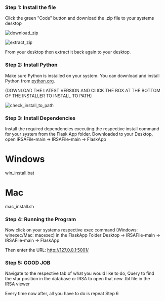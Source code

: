 ### Step 1: Install the file

Click the green "Code" button and download the .zip file to your systems desktop

![download_zip](https://i.imgur.com/hXqWWJP.png)

![extract_zip](https://i.imgur.com/HihRwsu.png)

From your desktop then extract it back again to your desktop.

### Step 2: Install Python

Make sure Python is installed on your system. You can download and install Python from [python.org](https://www.python.org/downloads/). 

 (DOWNLOAD THE LATEST VERSION AND CLICK THE BOX AT THE BOTTOM OF THE INSTALLER TO INSTALL TO PATH)

![check_install_to_path](https://i.imgur.com/Cw5ziwU.png)

### Step 3: Install Dependencies

Install the required dependencies executing the respective install command for your system from the Flask App folder. 
Downloaded to your Desktop, open IRSAFile-main -> IRSAFile-main -> FlaskApp

   # Windows
   win_install.bat
   
   # Mac
   mac_install.sh

### Step 4: Running the Program

Now click on your systems respective exec command (Windows: winexec/Mac: macexec) in the FlaskApp Folder Desktop -> IRSAFile-main -> IRSAFile-main -> FlaskApp

Then enter the URL: http://127.0.0.1:5001/

### Step 5: GOOD JOB

Navigate to the respective tab of what you would like to do, Query to find the star position in the database or IRSA to open that new .tbl file in the IRSA viewer

Every time now after, all you have to do is repeat Step 6 
